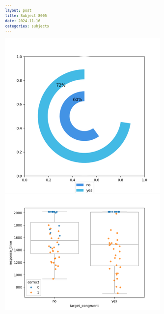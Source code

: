 ```yaml
---
layout: post
title: Subject 8005
date: 2024-11-16
categories: subjects
---
```


![](data/8005/run-1/8005_accuracy_target_congruence.png)
![](data/8005/run-1/8005_rt_congruence.png)
